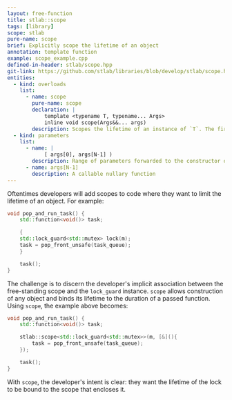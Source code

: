 ```yaml
---
layout: free-function
title: stlab::scope
tags: [library]
scope: stlab
pure-name: scope
brief: Explicitly scope the lifetime of an object
annotation: template function
example: scope_example.cpp
defined-in-header: stlab/scope.hpp
git-link: https://github.com/stlab/libraries/blob/develop/stlab/scope.hpp
entities:
  - kind: overloads
    list:
      - name: scope
        pure-name: scope
        declaration: |
            template <typename T, typename... Args>
            inline void scope(Args&&... args)
        description: Scopes the lifetime of an instance of `T`. The first `N-2` parameters are used to construct `T`, while the last parameter is assumed to be a nullary function, and is called. After the nullary function goes out of scope, `T` is destroyed.
  - kind: parameters
    list:
      - name: |
            [ args[0], args[N-1] )
        description: Range of parameters forwarded to the constructor of `T`
      - name: args[N-1]
        description: A callable nullary function
---
```


Oftentimes developers will add scopes to code where they want to limit the lifetime of an object. For example:

~~~c++
void pop_and_run_task() {
    std::function<void()> task;

    {
    std::lock_guard<std::mutex> lock(m);
    task = pop_front_unsafe(task_queue);
    }

    task();
}
~~~

The challenge is to discern the developer's implicit association between the free-standing scope and the `lock_guard` instance. `scope` allows construction of any object and binds its lifetime to the duration of a passed function. Using `scope`, the example above becomes:

~~~c++
void pop_and_run_task() {
    std::function<void()> task;

    stlab::scope<std::lock_guard<std::mutex>>(m, [&](){
        task = pop_front_unsafe(task_queue);
    });

    task();
}
~~~

With `scope`, the developer's intent is clear: they want the lifetime of the lock to be bound to the scope that encloses it.
